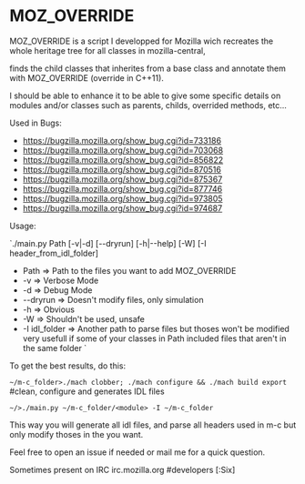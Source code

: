 MOZ_OVERRIDE
============

MOZ_OVERRIDE is a script I developped for Mozilla
wich recreates the whole heritage tree for all classes in mozilla-central,

finds the child classes that inherites from a base class
and annotate them with MOZ_OVERRIDE (override in C++11).

I should be able to enhance it to be able to give some specific details on modules and/or classes
such as parents, childs, overrided methods, etc...

Used in Bugs:
 - https://bugzilla.mozilla.org/show_bug.cgi?id=733186
 - https://bugzilla.mozilla.org/show_bug.cgi?id=703068
 - https://bugzilla.mozilla.org/show_bug.cgi?id=856822
 - https://bugzilla.mozilla.org/show_bug.cgi?id=870516
 - https://bugzilla.mozilla.org/show_bug.cgi?id=875367
 - https://bugzilla.mozilla.org/show_bug.cgi?id=877746
 - https://bugzilla.mozilla.org/show_bug.cgi?id=973805
 - https://bugzilla.mozilla.org/show_bug.cgi?id=974687

Usage:

`./main.py Path [-v|-d] [--dryrun] [-h|--help] [-W] [-I header_from_idl_folder]

 - Path		  => Path to the files you want to add MOZ_OVERRIDE
 - -v 		  => Verbose Mode
 - -d 		  => Debug Mode
 - --dryrun	  => Doesn't modify files, only simulation
 - -h		  => Obvious
 - -W		  => Shouldn't be used, unsafe
 - -I idl_folder  => Another path to parse files but thoses won't be modified
      		     very usefull if some of your classes in Path included files that aren't in the same folder
`

To get the best results, do this:

`~/m-c_folder>./mach clobber; ./mach configure && ./mach build export` #clean, configure and generates IDL files

`~/>./main.py ~/m-c_folder/<module> -I ~/m-c_folder`

This way you will generate all idl files, and parse all headers used in m-c but only modify thoses in the <module> you want.

Feel free to open an issue if needed or mail me for a quick question.

Sometimes present on IRC irc.mozilla.org #developers [:Six]
